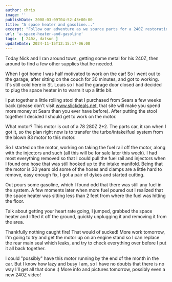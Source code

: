 ```yaml
---
author: chris
image: ''
publishDate: 2008-03-09T04:52:43+00:00
title: "A space heater and gasoline..."
excerpt: "Follow our adventure as we source parts for a 240Z restoration, build a rolling stool, and encounter a close call with a garage fire hazard."
url: 'a-space-heater-and-gasoline'
tags:  [ 240z, datsun ] 
updateDate: 2024-11-15T12:15:17-06:00
---
```


Today Nick and I ran around town, getting some metal for his 240Z, then around to find a few other supplies that he needed.

When I got home I was half motivated to work on the car! So I went out to the garage, after sitting on the couch for 30 minutes, and got to working. It's still cold here in St. Louis so I had the garage door closed and decided to plug the space heater in to warm it up a little bit.

I put together a little rolling stool that I purchased from Sears a few weeks back (please don't visit www.slickdeals.net, that site will make you spend more money at Sears than you ever have before). After putting the stool together I decided I should get to work on the motor.

What motor? This motor is out of a 78 280Z 2+2. The parts car, it ran when I got it, so the plan right now is to transfer the turbo/intake/fuel system from the blown 83 motor to this motor.

So I started on the motor, working on taking the fuel rail off the motor, along with the injectors and such (all this will be for sale later this week). I had most everything removed so that I could pull the fuel rail and injectors when I found one hose that was still hooked up to the intake manifold. Being that the motor is 30 years old some of the hoses and clamps are a little hard to remove, easy enough fix, I got a pair of dykes and started cutting.

Out pours some gasoline, which I found odd that there was still any fuel in the system. A few moments later when more fuel poured out I realized that the space heater was sitting less than 2 feet from where the fuel was hitting the floor.

Talk about getting your heart rate going, I jumped, grabbed the space heater and lifted it off the ground, quickly unplugging it and removing it from the area.

Thankfully nothing caught fire! That would of sucked! More work tomorrow, I'm going to try and get the motor up on an engine stand so I can replace the rear main seal which leaks, and try to check everything over before I put it all back together.

I could "possibly" have this motor running by the end of the month in the car. But I know how lazy and busy I am, so I have no doubts that there is no way I'll get all that done :) More info and pictures tomorrow, possibly even a new 240Z video!
